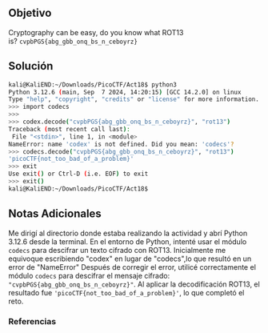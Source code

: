## Objetivo 
Cryptography can be easy, do you know what ROT13 is? `cvpbPGS{abg_gbb_onq_bs_n_ceboyrz}`
## Solución  
```bash
kali@KaliEND:~/Downloads/PicoCTF/Act18$ python3  
Python 3.12.6 (main, Sep  7 2024, 14:20:15) [GCC 14.2.0] on linux  
Type "help", "copyright", "credits" or "license" for more information.  
>>> import codecs  
>>>    
>>> codex.decode("cvpbPGS{abg_gbb_onq_bs_n_ceboyrz}", "rot13")  
Traceback (most recent call last):  
 File "<stdin>", line 1, in <module>  
NameError: name 'codex' is not defined. Did you mean: 'codecs'?  
>>> codecs.decode("cvpbPGS{abg_gbb_onq_bs_n_ceboyrz}", "rot13")  
'picoCTF{not_too_bad_of_a_problem}'  
>>> exit  
Use exit() or Ctrl-D (i.e. EOF) to exit  
>>> exit()  
kali@KaliEND:~/Downloads/PicoCTF/Act18$
```
## Notas Adicionales 
Me dirigí al directorio donde estaba realizando la actividad y abrí Python 3.12.6 desde la terminal.
En el entorno de Python, intenté usar el módulo `codecs` para descifrar un texto cifrado con ROT13. Inicialmente me equivoque escribiendo "codex" en lugar de "codecs",lo que resultó en un error de "NameError"
Después de corregir el error, utilicé correctamente el módulo `codecs` para descifrar el mensaje cifrado: `"cvpbPGS{abg_gbb_onq_bs_n_ceboyrz}"`. Al aplicar la decodificación ROT13, el resultado fue `'picoCTF{not_too_bad_of_a_problem}'`, lo que completó el reto.
### Referencias
